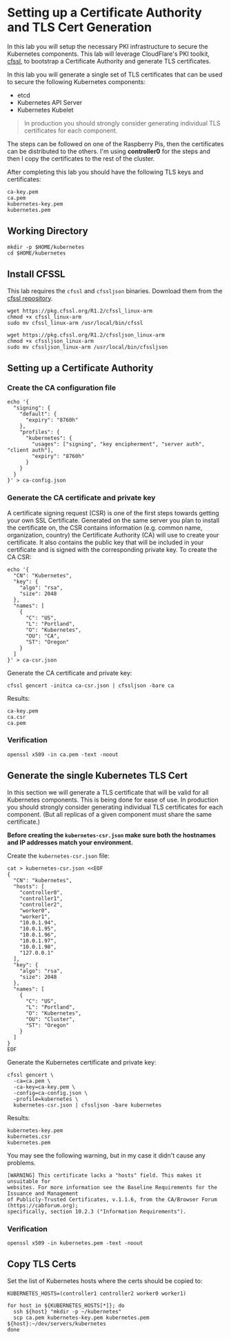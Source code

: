 # Setting up a Certificate Authority and TLS Cert Generation

In this lab you will setup the necessary PKI infrastructure to secure the Kubernetes components. This lab will leverage CloudFlare's PKI toolkit, [cfssl](https://github.com/cloudflare/cfssl), to bootstrap a Certificate Authority and generate TLS certificates.

In this lab you will generate a single set of TLS certificates that can be used to secure the following Kubernetes components:

* etcd
* Kubernetes API Server
* Kubernetes Kubelet

> In production you should strongly consider generating individual TLS certificates for each component.

The steps can be followed on one of the Raspberry Pis, then the certificates can be distributed to the others. I'm using **controller0** for the steps and then I copy the certificates to the rest of the cluster.

After completing this lab you should have the following TLS keys and certificates:

```
ca-key.pem
ca.pem
kubernetes-key.pem
kubernetes.pem
```

## Working Directory

```
mkdir -p $HOME/kubernetes
cd $HOME/kubernetes
```

## Install CFSSL

This lab requires the `cfssl` and `cfssljson` binaries. Download them from the [cfssl repository](https://pkg.cfssl.org).

```
wget https://pkg.cfssl.org/R1.2/cfssl_linux-arm
chmod +x cfssl_linux-arm
sudo mv cfssl_linux-arm /usr/local/bin/cfssl
```

```
wget https://pkg.cfssl.org/R1.2/cfssljson_linux-arm
chmod +x cfssljson_linux-arm
sudo mv cfssljson_linux-arm /usr/local/bin/cfssljson
```

## Setting up a Certificate Authority

### Create the CA configuration file

```
echo '{
  "signing": {
    "default": {
      "expiry": "8760h"
    },
    "profiles": {
      "kubernetes": {
        "usages": ["signing", "key encipherment", "server auth", "client auth"],
        "expiry": "8760h"
      }
    }
  }
}' > ca-config.json
```

### Generate the CA certificate and private key

A certificate signing request (CSR) is one of the first steps towards getting your own SSL Certificate. Generated on the same server you plan to install the certificate on, the CSR contains information (e.g. common name, organization, country) the Certificate Authority (CA) will use to create your certificate. It also contains the public key that will be included in your certificate and is signed with the corresponding private key.
To create the CA CSR:

```
echo '{
  "CN": "Kubernetes",
  "key": {
    "algo": "rsa",
    "size": 2048
  },
  "names": [
    {
      "C": "US",
      "L": "Portland",
      "O": "Kubernetes",
      "OU": "CA",
      "ST": "Oregon"
    }
  ]
}' > ca-csr.json
```

Generate the CA certificate and private key:

```
cfssl gencert -initca ca-csr.json | cfssljson -bare ca
```

Results:

```
ca-key.pem
ca.csr
ca.pem
```

### Verification

```
openssl x509 -in ca.pem -text -noout
```

## Generate the single Kubernetes TLS Cert

In this section we will generate a TLS certificate that will be valid for all Kubernetes components. This is being done for ease of use. In production you should strongly consider generating individual TLS certificates for each component. (But all replicas of a given component must share the same certificate.)

**Before creating the `kubernetes-csr.json` make sure both the hostnames and IP addresses match your environment.**

Create the `kubernetes-csr.json` file:

```
cat > kubernetes-csr.json <<EOF
{
  "CN": "kubernetes",
  "hosts": [
    "controller0",
    "controller1",
    "controller2",
    "worker0",
    "worker1",
    "10.0.1.94",
    "10.0.1.95",
    "10.0.1.96",
    "10.0.1.97",
    "10.0.1.98",
    "127.0.0.1"
  ],
  "key": {
    "algo": "rsa",
    "size": 2048
  },
  "names": [
    {
      "C": "US",
      "L": "Portland",
      "O": "Kubernetes",
      "OU": "Cluster",
      "ST": "Oregon"
    }
  ]
}
EOF
```

Generate the Kubernetes certificate and private key:

```
cfssl gencert \
  -ca=ca.pem \
  -ca-key=ca-key.pem \
  -config=ca-config.json \
  -profile=kubernetes \
  kubernetes-csr.json | cfssljson -bare kubernetes
```

Results:

```
kubernetes-key.pem
kubernetes.csr
kubernetes.pem
```

You may see the following warning, but in my case it didn't cause any problems.
 
```
[WARNING] This certificate lacks a "hosts" field. This makes it unsuitable for
websites. For more information see the Baseline Requirements for the Issuance and Management
of Publicly-Trusted Certificates, v.1.1.6, from the CA/Browser Forum (https://cabforum.org);
specifically, section 10.2.3 ("Information Requirements").
```


### Verification

```
openssl x509 -in kubernetes.pem -text -noout
```

## Copy TLS Certs

Set the list of Kubernetes hosts where the certs should be copied to:

```
KUBERNETES_HOSTS=(controller1 controller2 worker0 worker1)
```

```
for host in ${KUBERNETES_HOSTS[*]}; do
  ssh ${host} "mkdir -p ~/kubernetes"
  scp ca.pem kubernetes-key.pem kubernetes.pem ${host}:~/dev/servers/kubernetes
done
```


